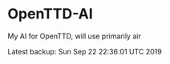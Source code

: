 # OpenTTD-AI
My AI for OpenTTD, will use primarily air

Latest backup: Sun Sep 22 22:36:01 UTC 2019
